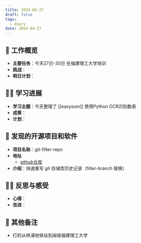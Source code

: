 ```yaml
---
title: 2024-04-27
draft: false
tags:
  - diary
date: 2024-04-27
---
```


## 🏢 工作概览

- **主要任务**：今天27日-30日 在福建理工大学培训
- **挑战**：
- **明日计划**：

## 👨‍💻 学习进展

- **学习主题**：今天整理了 [[easysum]] 使用Python OCR识别数表
- **成果**：
- **计划**：

## 🧐 发现的开源项目和软件

- **项目名称**：git-filter-repo
- **地址**
	- [github仓库](https://github.com/newren/git-filter-repo)
- **介绍**：快速重写 git 存储库历史记录（filter-branch 替换）

## 🧘‍♂️ 反思与感受

- **心得**：
- **改进**：

## 📝 其他备注
- 打的从林浦地铁站到闽侯福建理工大学